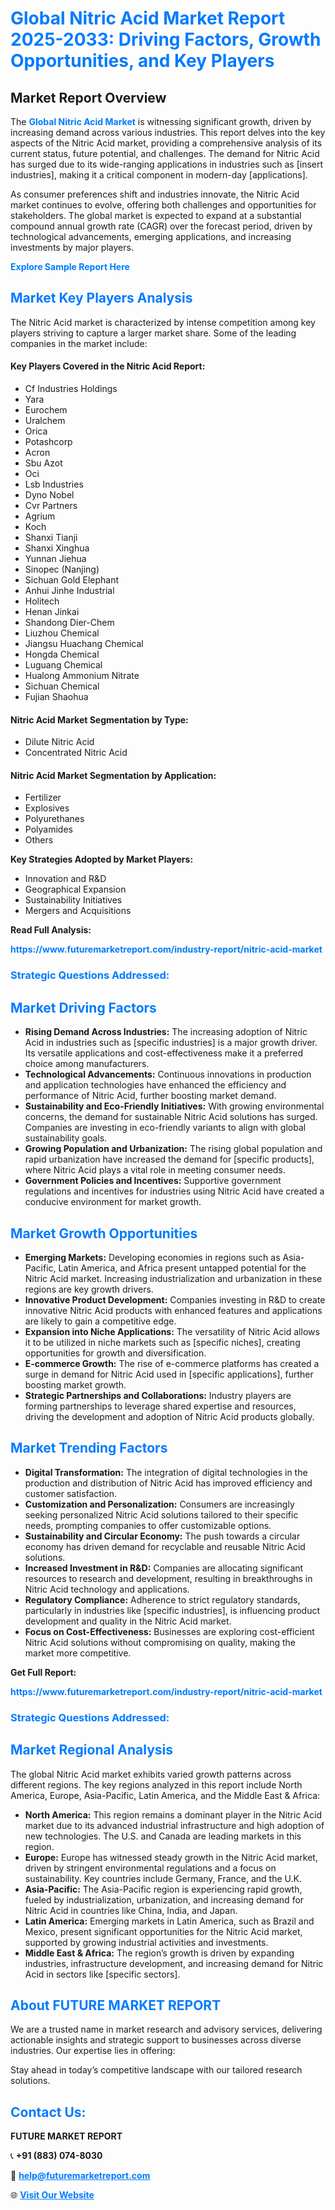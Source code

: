 <h1 style="color: #007BFF;">Global Nitric Acid Market Report 2025-2033: Driving Factors, Growth Opportunities, and Key Players</h1>

<section id="overview">
<h2>Market Report Overview</h2>
<p>The <a href="https://www.futuremarketreport.com/industry-report/nitric-acid-market" style="color: #007BFF; text-decoration: none;"><strong>Global Nitric Acid Market</strong></a> is witnessing significant growth, driven by increasing demand across various industries. This report delves into the key aspects of the Nitric Acid market, providing a comprehensive analysis of its current status, future potential, and challenges. The demand for Nitric Acid has surged due to its wide-ranging applications in industries such as [insert industries], making it a critical component in modern-day [applications].</p>
<p>As consumer preferences shift and industries innovate, the Nitric Acid market continues to evolve, offering both challenges and opportunities for stakeholders. The global market is expected to expand at a substantial compound annual growth rate (CAGR) over the forecast period, driven by technological advancements, emerging applications, and increasing investments by major players.</p>
</section>

<section id="overview">
<p><a href="https://www.futuremarketreport.com/request-sample/reportId=30632" style="color: #007BFF; text-decoration: none;"><strong>Explore Sample Report Here</strong></a></p>
</section>

<section id="key-players">
<h2 style="color: #007BFF;">Market Key Players Analysis</h2>
<p>The Nitric Acid market is characterized by intense competition among key players striving to capture a larger market share. Some of the leading companies in the market include:</p>
<h4>Key Players Covered in the Nitric Acid Report:</h4>
<ul><li>Cf Industries Holdings</li><li>Yara</li><li>Eurochem</li><li>Uralchem</li><li>Orica</li><li>Potashcorp</li><li>Acron</li><li>Sbu Azot</li><li>Oci</li><li>Lsb Industries</li><li>Dyno Nobel</li><li>Cvr Partners</li><li>Agrium</li><li>Koch</li><li>Shanxi Tianji</li><li>Shanxi Xinghua</li><li>Yunnan Jiehua</li><li>Sinopec (Nanjing)</li><li>Sichuan Gold Elephant</li><li>Anhui Jinhe Industrial</li><li>Holitech</li><li>Henan Jinkai</li><li>Shandong Dier-Chem</li><li>Liuzhou Chemical</li><li>Jiangsu Huachang Chemical</li><li>Hongda Chemical</li><li>Luguang Chemical</li><li>Hualong Ammonium Nitrate</li><li>Sichuan Chemical</li><li>Fujian Shaohua</li></ul>
<h4>Nitric Acid Market Segmentation by Type:</h4>
<ul><li>Dilute Nitric Acid</li><li>Concentrated Nitric Acid</li></ul>

<h4>Nitric Acid Market Segmentation by Application:</h4>
<ul><li>Fertilizer</li><li>Explosives</li><li>Polyurethanes</li><li>Polyamides</li><li>Others</li></ul>
<p><strong>Key Strategies Adopted by Market Players:</strong></p>
<ul>
<li>Innovation and R&D</li>
<li>Geographical Expansion</li>
<li>Sustainability Initiatives</li>
<li>Mergers and Acquisitions</li>
</ul>
</section>

<section>
<p><strong>Read Full Analysis: </strong></p><a href="https://www.futuremarketreport.com/industry-report/nitric-acid-market" style="color: #007BFF; text-decoration: none;"><strong>https://www.futuremarketreport.com/industry-report/nitric-acid-market</strong></a>
<h3 style="color: #007BFF;">Strategic Questions Addressed:</h3>
</section>

<section id="driving-factors">
<h2 style="color: #007BFF;">Market Driving Factors</h2>
<ul>
<li><strong>Rising Demand Across Industries:</strong> The increasing adoption of Nitric Acid in industries such as [specific industries] is a major growth driver. Its versatile applications and cost-effectiveness make it a preferred choice among manufacturers.</li>
<li><strong>Technological Advancements:</strong> Continuous innovations in production and application technologies have enhanced the efficiency and performance of Nitric Acid, further boosting market demand.</li>
<li><strong>Sustainability and Eco-Friendly Initiatives:</strong> With growing environmental concerns, the demand for sustainable Nitric Acid solutions has surged. Companies are investing in eco-friendly variants to align with global sustainability goals.</li>
<li><strong>Growing Population and Urbanization:</strong> The rising global population and rapid urbanization have increased the demand for [specific products], where Nitric Acid plays a vital role in meeting consumer needs.</li>
<li><strong>Government Policies and Incentives:</strong> Supportive government regulations and incentives for industries using Nitric Acid have created a conducive environment for market growth.</li>
</ul>
</section>

<section id="growth-opportunities">
<h2 style="color: #007BFF;">Market Growth Opportunities</h2>
<ul>
<li><strong>Emerging Markets:</strong> Developing economies in regions such as Asia-Pacific, Latin America, and Africa present untapped potential for the Nitric Acid market. Increasing industrialization and urbanization in these regions are key growth drivers.</li>
<li><strong>Innovative Product Development:</strong> Companies investing in R&D to create innovative Nitric Acid products with enhanced features and applications are likely to gain a competitive edge.</li>
<li><strong>Expansion into Niche Applications:</strong> The versatility of Nitric Acid allows it to be utilized in niche markets such as [specific niches], creating opportunities for growth and diversification.</li>
<li><strong>E-commerce Growth:</strong> The rise of e-commerce platforms has created a surge in demand for Nitric Acid used in [specific applications], further boosting market growth.</li>
<li><strong>Strategic Partnerships and Collaborations:</strong> Industry players are forming partnerships to leverage shared expertise and resources, driving the development and adoption of Nitric Acid products globally.</li>
</ul>
</section>

<section id="trending-factors">
<h2 style="color: #007BFF;">Market Trending Factors</h2>
<ul>
<li><strong>Digital Transformation:</strong> The integration of digital technologies in the production and distribution of Nitric Acid has improved efficiency and customer satisfaction.</li>
<li><strong>Customization and Personalization:</strong> Consumers are increasingly seeking personalized Nitric Acid solutions tailored to their specific needs, prompting companies to offer customizable options.</li>
<li><strong>Sustainability and Circular Economy:</strong> The push towards a circular economy has driven demand for recyclable and reusable Nitric Acid solutions.</li>
<li><strong>Increased Investment in R&D:</strong> Companies are allocating significant resources to research and development, resulting in breakthroughs in Nitric Acid technology and applications.</li>
<li><strong>Regulatory Compliance:</strong> Adherence to strict regulatory standards, particularly in industries like [specific industries], is influencing product development and quality in the Nitric Acid market.</li>
<li><strong>Focus on Cost-Effectiveness:</strong> Businesses are exploring cost-efficient Nitric Acid solutions without compromising on quality, making the market more competitive.</li>
</ul>
</section>

<section>
<p><strong>Get Full Report: </strong></p><a href="https://www.futuremarketreport.com/industry-report/nitric-acid-market" style="color: #007BFF; text-decoration: none;"><strong>https://www.futuremarketreport.com/industry-report/nitric-acid-market</strong></a>
<h3 style="color: #007BFF;">Strategic Questions Addressed:</h3>
</section>


<section id="regional-analysis">
<h2 style="color: #007BFF;">Market Regional Analysis</h2>
<p>The global Nitric Acid market exhibits varied growth patterns across different regions. The key regions analyzed in this report include North America, Europe, Asia-Pacific, Latin America, and the Middle East & Africa:</p>
<ul>
<li><strong>North America:</strong> This region remains a dominant player in the Nitric Acid market due to its advanced industrial infrastructure and high adoption of new technologies. The U.S. and Canada are leading markets in this region.</li>
<li><strong>Europe:</strong> Europe has witnessed steady growth in the Nitric Acid market, driven by stringent environmental regulations and a focus on sustainability. Key countries include Germany, France, and the U.K.</li>
<li><strong>Asia-Pacific:</strong> The Asia-Pacific region is experiencing rapid growth, fueled by industrialization, urbanization, and increasing demand for Nitric Acid in countries like China, India, and Japan.</li>
<li><strong>Latin America:</strong> Emerging markets in Latin America, such as Brazil and Mexico, present significant opportunities for the Nitric Acid market, supported by growing industrial activities and investments.</li>
<li><strong>Middle East & Africa:</strong> The region’s growth is driven by expanding industries, infrastructure development, and increasing demand for Nitric Acid in sectors like [specific sectors].</li>
</ul>
</section>

<footer>
<h2 style="color: #007BFF;">About FUTURE MARKET REPORT</h2>
<p>We are a trusted name in market research and advisory services, delivering actionable insights and strategic support to businesses across diverse industries. Our expertise lies in offering:</p>

<p>Stay ahead in today’s competitive landscape with our tailored research solutions.</p>

<h2 style="color: #007BFF;">Contact Us:</h2>
<p><strong>FUTURE MARKET REPORT</strong></p>
<p>📞 <strong>+91 (883) 074-8030</strong></p>
<p>📧 <strong><a href="mailto:help@futuremarketreport.com" style="color: #007BFF;">help@futuremarketreport.com</a></strong></p>
<p>🌐 <strong><a href="https://www.futuremarketreport.com/" style="color: #007BFF;">Visit Our Website</a></strong></p>
</footer>